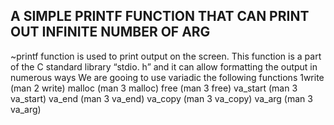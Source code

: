 ## A SIMPLE PRINTF FUNCTION THAT CAN PRINT OUT INFINITE NUMBER OF ARG
~printf function is used to print output on the screen. This function is a part of the C standard library “stdio. h” and it can allow formatting the output in numerous ways
We are gooing to use variadic the following functions
1write (man 2 write)
malloc (man 3 malloc)
free (man 3 free)
va_start (man 3 va_start)
va_end (man 3 va_end)
va_copy (man 3 va_copy)
va_arg (man 3 va_arg)
